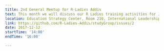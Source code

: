 ```yaml
---
title: 2nd General Meetup for R-Ladies Addis
text: This month we will discuss our R Ladies training activities for January and February 2018 as well as the R competition scheduled for March 2018. Anybody is welcome.  
location: Education Strategy Center, Room 210, International Leadership Institute, Sedist Kilo, Addis Ababa
link: https://github.com/R-Ladies-Addis/studyGroup/issues/2
date: 2017-12-12
startTime: '14:00'
endTime: '16:00'

---
```

